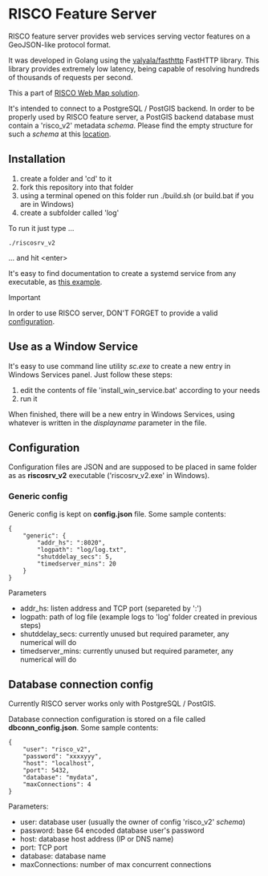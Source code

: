 # RISCO Feature Server

RISCO feature server provides web services serving vector features on a GeoJSON-like protocol format.

It was developed in Golang using the [valyala/fasthttp](https://github.com/valyala/fasthttp) FastHTTP library. This library provides extremely low latency, being capable of  resolving hundreds of thousands of requests per second.

This a part of [RISCO Web Map solution](https://github.com/rpcavaco/risco). 

It's intended to connect to a PostgreSQL / PostGIS backend. In order to be properly used by RISCO feature server, a PostGIS backend database must contain a 'risco_v2' metadata *schema*. Please find the empty structure for such a *schema* at this [location](https://github.com/rpcavaco/riscosrv_v2_pg).

## Installation

1. create a folder and 'cd' to it
2. fork this repository into that folder
3. using a terminal opened on this folder run ./build.sh (or build.bat if you are in Windows)
4. create a subfolder called 'log'

To run it just type ...

	./riscosrv_v2

... and hit &lt;enter&gt;

It's easy to find documentation to create a systemd service from any executable, as [this example](https://linuxhandbook.com/create-systemd-services/). 

> [!IMPORTANT]
> In order to use RISCO server, DON'T FORGET  to provide a valid [configuration](#configuration).

## Use as a Window Service

It's easy to use command line utility *sc.exe* to create a new entry in Windows Services panel. Just follow these steps:

1. edit the contents of file 'install_win_service.bat' according to your needs
2. run it

When finished, there will be a new entry in Windows Services, using whatever is written in the *displayname* parameter in the file.

## Configuration

Configuration files are JSON and are supposed to be placed in same folder as as **riscosrv_v2** executable ('riscosrv_v2.exe' in Windows).

### Generic config 

Generic config is kept on **config.json** file. Some sample contents:

	{
		"generic": {
			"addr_hs": ":8020",	
			"logpath": "log/log.txt",
			"shutddelay_secs": 5,
			"timedserver_mins": 20
		}
	}

Parameters

- addr_hs: listen address and TCP port (separeted by ':')
- logpath: path of log file (example logs to 'log' folder created in previous steps)
- shutddelay_secs: currently unused but required parameter, any numerical will do
- timedserver_mins: currently unused but required parameter, any numerical will do

## Database connection config

Currently RISCO server works only with PostgreSQL / PostGIS.

Database connection configuration is stored on a file called **dbconn_config.json**. Some sample contents:

	{
		"user": "risco_v2",
		"password": "xxxxyyy",
		"host": "localhost",
		"port": 5432,
		"database": "mydata",
		"maxConnections": 4
	}

Parameters:

- user: database user (usually the owner of config 'risco_v2' *schema*)
- password: base 64 encoded database user's password
- host: database host address (IP or DNS name)
- port: TCP port
- database: database name
- maxConnections: number of max concurrent connections

